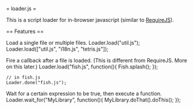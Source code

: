 = loader.js =

This is a script loader for in-browser javascript (similar to [RequireJS](http://requirejs.org/)).


== Features ==

Load a single file or multiple files.
    Loader.load("util.js");
    Loader.load(["util.js", "i18n.js", "tetris.js"]);

Fire a callback after a file is loaded. (This is different from RequireJS. More on this later.)
    Loader.load("fish.js", function(){
      Fish.splash(); 
    });

    // in fish.js
    Loader.done("fish.js");

Wait for a certain expression to be true, then execute a function.
    Loader.wait_for("MyLibrary", function(){
      MyLibrary.doThat().doThis();
    });


